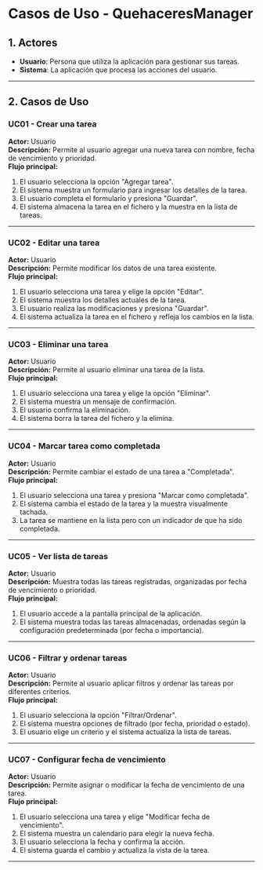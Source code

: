 # Casos de Uso - QuehaceresManager

## 1. Actores

- **Usuario**: Persona que utiliza la aplicación para gestionar sus tareas.
- **Sistema**: La aplicación que procesa las acciones del usuario.

---

## 2. Casos de Uso

### **UC01 - Crear una tarea**
**Actor:** Usuario  
**Descripción:** Permite al usuario agregar una nueva tarea con nombre, fecha de vencimiento y prioridad.  
**Flujo principal:**  
1. El usuario selecciona la opción "Agregar tarea".
2. El sistema muestra un formulario para ingresar los detalles de la tarea.
3. El usuario completa el formulario y presiona "Guardar".
4. El sistema almacena la tarea en el fichero y la muestra en la lista de tareas.

---

### **UC02 - Editar una tarea**
**Actor:** Usuario  
**Descripción:** Permite modificar los datos de una tarea existente.  
**Flujo principal:**  
1. El usuario selecciona una tarea y elige la opción "Editar".
2. El sistema muestra los detalles actuales de la tarea.
3. El usuario realiza las modificaciones y presiona "Guardar".
4. El sistema actualiza la tarea en el fichero y refleja los cambios en la lista.

---

### **UC03 - Eliminar una tarea**
**Actor:** Usuario  
**Descripción:** Permite al usuario eliminar una tarea de la lista.  
**Flujo principal:**  
1. El usuario selecciona una tarea y elige la opción "Eliminar".
2. El sistema muestra un mensaje de confirmación.
3. El usuario confirma la eliminación.
4. El sistema borra la tarea del fichero y la elimina.

---

### **UC04 - Marcar tarea como completada**
**Actor:** Usuario  
**Descripción:** Permite cambiar el estado de una tarea a "Completada".  
**Flujo principal:**  
1. El usuario selecciona una tarea y presiona "Marcar como completada".
2. El sistema cambia el estado de la tarea y la muestra visualmente tachada.
3. La tarea se mantiene en la lista pero con un indicador de que ha sido completada.

---

### **UC05 - Ver lista de tareas**
**Actor:** Usuario  
**Descripción:** Muestra todas las tareas registradas, organizadas por fecha de vencimiento o prioridad.  
**Flujo principal:**  
1. El usuario accede a la pantalla principal de la aplicación.
2. El sistema muestra todas las tareas almacenadas, ordenadas según la configuración predeterminada (por fecha o importancia).

---

### **UC06 - Filtrar y ordenar tareas**
**Actor:** Usuario  
**Descripción:** Permite al usuario aplicar filtros y ordenar las tareas por diferentes criterios.  
**Flujo principal:**  
1. El usuario selecciona la opción "Filtrar/Ordenar".
2. El sistema muestra opciones de filtrado (por fecha, prioridad o estado).
3. El usuario elige un criterio y el sistema actualiza la lista de tareas.

---

### **UC07 - Configurar fecha de vencimiento**
**Actor:** Usuario  
**Descripción:** Permite asignar o modificar la fecha de vencimiento de una tarea.  
**Flujo principal:**  
1. El usuario selecciona una tarea y elige "Modificar fecha de vencimiento".
2. El sistema muestra un calendario para elegir la nueva fecha.
3. El usuario selecciona la fecha y confirma la acción.
4. El sistema guarda el cambio y actualiza la vista de la tarea.

---
